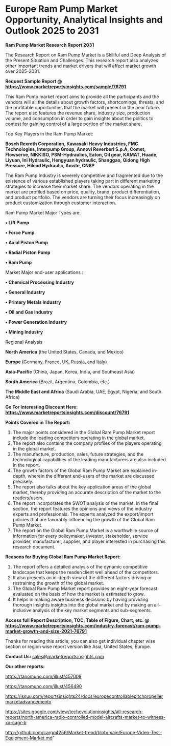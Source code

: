  # Europe Ram Pump Market Opportunity, Analytical Insights and Outlook 2025 to 2031

<strong>Ram Pump Market Research Report 2031</strong>

The Research Report on Ram Pump Market is a Skillful and Deep Analysis of the Present Situation and Challenges. This research report also analyzes other important trends and market drivers that will affect market growth over 2025-2031.

<strong>Request Sample Report @ <a href=https://www.marketreportsinsights.com/sample/76791>https://www.marketreportsinsights.com/sample/76791</a></strong>

This Ram Pump market report aims to provide all the participants and the vendors will all the details about growth factors, shortcomings, threats, and the profitable opportunities that the market will present in the near future. The report also features the revenue share, industry size, production volume, and consumption in order to gain insights about the politics to contest for gaining control of a large portion of the market share.

Top Key Players in the Ram Pump Market:

<strong>Bosch Rexroth Corporation, Kawasaki Heavy Industries, FMC Technologies, Interpump Group, Annovi Reverberi S.p.A, Comet, Flowserve, NIKKISO, PSM-Hydraulics, Eaton, Oil gear, KAMAT, Huade, Liyuan, Ini Hydraulic, Hengyuan hydraulic, Shanggao, Qidong High Pressure, Hilead Hydraulic, Aovite, CNSP</strong>

The Ram Pump Industry is severely competitive and fragmented due to the existence of various established players taking part in different marketing strategies to increase their market share. The vendors operating in the market are profiled based on price, quality, brand, product differentiation, and product portfolio. The vendors are turning their focus increasingly on product customization through customer interaction.

Ram Pump Market Major Types are:

<strong>• Lift Pump

• Force Pump

• Axial Piston Pump

• Radial Piston Pump

• Ram Pump</strong>

Market Major end-user applications :

<strong>• Chemical Processing Industry

• General Industry

• Primary Metals Industry

• Oil and Gas Industry

• Power Generation Industry

• Mining Industry</strong>

Regional Analysis

</u><strong><b>North America</b></strong> (the United States, Canada, and Mexico)

<strong><b>Europe </b></strong>(Germany, France, UK, Russia, and Italy)

<strong><b>Asia-Pacific</b></strong> (China, Japan, Korea, India, and Southeast Asia)

<strong><b>South America</b></strong> (Brazil, Argentina, Colombia, etc.)

<strong><b>The Middle East and Africa</b></strong> (Saudi Arabia, UAE, Egypt, Nigeria, and South Africa)

<strong>Go For Interesting Discount Here: <a href=https://www.marketreportsinsights.com/discount/76791>https://www.marketreportsinsights.com/discount/76791</a></strong>

<strong>Points Covered in The Report:</strong>
<ol>
  <li>The major points considered in the Global Ram Pump Market report include the leading competitors operating in the global market.</li>
  <li>The report also contains the company profiles of the players operating in the global market.</li>
  <li>The manufacture, production, sales, future strategies, and the technological capabilities of the leading manufacturers are also included in the report.</li>
  <li>The growth factors of the Global Ram Pump Market are explained in-depth, wherein the different end-users of the market are discussed precisely.</li>
  <li>The report also talks about the key application areas of the global market, thereby providing an accurate description of the market to the readers/users.</li>
  <li>The report incorporates the SWOT analysis of the market. In the final section, the report features the opinions and views of the industry experts and professionals. The experts analyzed the export/import policies that are favorably influencing the growth of the Global Ram Pump Market.</li>
  <li>The report on the Global Ram Pump Market is a worthwhile source of information for every policymaker, investor, stakeholder, service provider, manufacturer, supplier, and player interested in purchasing this research document.</li>
</ol>
<strong>Reasons for Buying Global Ram Pump Market Report:</strong>

<ol>
  <li>The report offers a detailed analysis of the dynamic competitive landscape that keeps the reader/client well ahead of the competitors.</li>
  <li>It also presents an in-depth view of the different factors driving or restraining the growth of the global market.</li>
  <li>The Global Ram Pump Market report provides an eight-year forecast evaluated on the basis of how the market is estimated to grow.</li>
  <li>It helps in making aware business decisions by having providing thorough insights insights into the global market and by making an all-inclusive analysis of the key market segments and sub-segments.</li>
</ol>
<strong>Access full Report Description, TOC, Table of Figure, Chart, etc. @ <a href=https://www.marketreportsinsights.com/industry-forecast/ram-pump-market-growth-and-size-2021-76791>https://www.marketreportsinsights.com/industry-forecast/ram-pump-market-growth-and-size-2021-76791</a></strong>


Thanks for reading this article; you can also get individual chapter wise section or region wise report version like Asia, United States, Europe.

<strong>Contact Us:</strong>
sales@marketreportsinsights.com

<strong>Our other reports:</strong>

<a href=https://tanomuno.com/illust/457009>https://tanomuno.com/illust/457009</a>

<a href=https://tanomuno.com/illust/456490>https://tanomuno.com/illust/456490</a>

<a href=https://issuu.com/reportsinsights24/docs/europecontrollablepitchpropellermarketadvancemento>https://issuu.com/reportsinsights24/docs/europecontrollablepitchpropellermarketadvancemento</a>

<a href=https://sites.google.com/view/techevolutioninsights/all-research-reports/north-america-radio-controlled-model-aircrafts-market-to-witness-xx-cagr-b>https://sites.google.com/view/techevolutioninsights/all-research-reports/north-america-radio-controlled-model-aircrafts-market-to-witness-xx-cagr-b</a>

<a href=http://github.com/cargo4256/Market-trend/blob/main/Europe-Video-Test-Equipment-Market.md>http://github.com/cargo4256/Market-trend/blob/main/Europe-Video-Test-Equipment-Market.md</a>"
